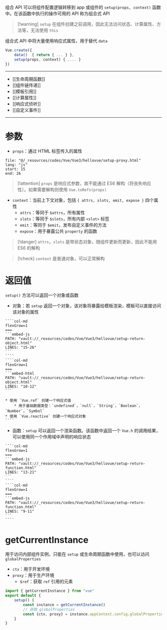 组合 API 可以将组件配置逻辑转移到 app 或组件的 `setup(props, context)` 函数中。在该函数中执行的操作可用的 API 称为组合式 API

> [!warning] `setup` 在组件创建之前调用，因此无法访问状态、计算属性、方法等，无法使用 `this`

组合式 API 中将大量使用<span data-type="text" parent-style="color: var(--b3-card-info-color);background-color: var(--b3-card-info-background);">响应式属性</span>，用于替代 `data`

```js
Vue.create({
    data()  { return { ... } },
    setup(props, context) { .... }
})
```

---

- [[生命周期函数]]
- [[组件链传递]]
- [[模板引用]]
- [[计算属性]]
- [[响应式侦听]]
- [[自定义事件]]

---

# 参数

* `props`：通过 HTML 标签传入的属性

```reference
file: "@/_resources/codes/Vue/Vue3/hellovue/setup-proxy.html"
lang: "js"
start: 15
end: 26
```

> [!attention] `props` 是响应式参数，故不能通过 ES6 解构（将丧失响应性）。如果需要解构则使用 `Vue.toRefs(props)`
  
* `context`：当前上下文对象，包括 `{ attrs, slots, emit, expose }` 四个属性
    * `attrs`：等同于 `$attrs`，所有属性
    * `slots`：等同于 `$slots`，所有内部 `<slot>` 标签
    * `emit`：等同于 `$emit`，发布自定义事件的方法
    * `expose`：用于暴露公共 `property` 的函数

> [!danger] `attrs`，`slots` 是带状态对象，随组件更新而更新，因此不能用 ES6 的解构

> [!check] `context` 是普通对象，可以正常解构

# 返回值

`setup()` 方法可以返回一个对象或函数

* 对象：若 `setup` 返回一个对象，该对象将暴露给模板渲染，模板可以直接访问该对象的属性

`````col
````col-md
flexGrow=1
===
```embed-js
PATH: "vault://_resources/codes/Vue/Vue3/hellovue/setup-return-object.html"
LINES: "15-26"
```
````
````col-md
flexGrow=1
===
```embed-html
PATH: "vault://_resources/codes/Vue/Vue3/hellovue/setup-return-object.html"
LINES: "10-12"
```

* 使用 `Vue.ref` 创建一个响应式值
	* 用于基础数据类型：`undefined`，`null`，`String`，`Boolean`，`Number`，`Symbol`
* 使用 `Vue.reactive` 创建一个响应式对象
````
`````

* 函数：`setup` 可以返回一个渲染函数。该函数中返回一个 `Vue.h` 的调用结果，可以使用同一个作用域中声明的响应状态

`````col
````col-md
flexGrow=1
===
```embed-js
PATH: "vault://_resources/codes/Vue/Vue3/hellovue/setup-return-function.html"
LINES: "13-21"
```
````
````col-md
flexGrow=1
===
```embed-js
PATH: "vault://_resources/codes/Vue/Vue3/hellovue/setup-return-function.html"
LINES: "9-11"
```
````
`````

# getCurrentInstance

用于访问内部组件实例，只能在 `setup` 或生命周期函数中使用，也可以访问 `globalProperties`
- `ctx`：用于开发环境
- `proxy`：用于生产环境
	- `$ref`：获取 `ref` 引用的元素

```js
import { getCurrentInstance } from "vue"
export default {
    setup() {
        const instance = getCurrentInstance()
        // 获取 globalProperties
        const {ctx, proxy} = instance.appContext.config.globalProperties;
    }
}
```